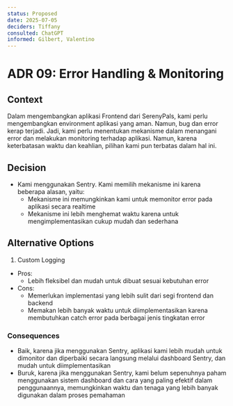 ```yaml
---
status: Proposed
date: 2025-07-05
deciders: Tiffany
consulted: ChatGPT
informed: Gilbert, Valentino
---
```

# ADR 09: Error Handling & Monitoring

## Context

Dalam mengembangkan aplikasi Frontend dari SerenyPals, kami perlu mengembangkan environment aplikasi yang aman. Namun, bug dan error kerap terjadi. Jadi, kami perlu menentukan mekanisme dalam menangani error dan melakukan monitoring terhadap aplikasi. Namun, karena keterbatasan waktu dan keahlian, pilihan kami pun terbatas dalam hal ini.

## Decision

* Kami menggunakan Sentry. Kami memilih mekanisme ini karena beberapa alasan, yaitu:
    * Mekanisme ini memungkinkan kami untuk memonitor error pada aplikasi secara realtime
    * Mekanisme ini lebih menghemat waktu karena untuk mengimplementasikan cukup mudah dan sederhana

## Alternative Options
1. Custom Logging
  * Pros:
    * Lebih fleksibel dan mudah untuk dibuat sesuai kebutuhan error
  * Cons:
    * Memerlukan implementasi yang lebih sulit dari segi frontend dan backend
    * Memakan lebih banyak waktu untuk diimplementasikan karena membutuhkan catch error pada berbagai jenis tingkatan error

### Consequences

* Baik, karena jika menggunakan Sentry, aplikasi kami lebih mudah untuk dimonitor dan diperbaiki secara langsung melalui dashboard Sentry, dan mudah untuk diimplementasikan
* Buruk, karena jika menggunakan Sentry, kami belum sepenuhnya paham menggunakan sistem dashboard dan cara yang paling efektif dalam penggunaannya, memungkinkan waktu dan tenaga yang lebih banyak digunakan dalam proses pemahaman